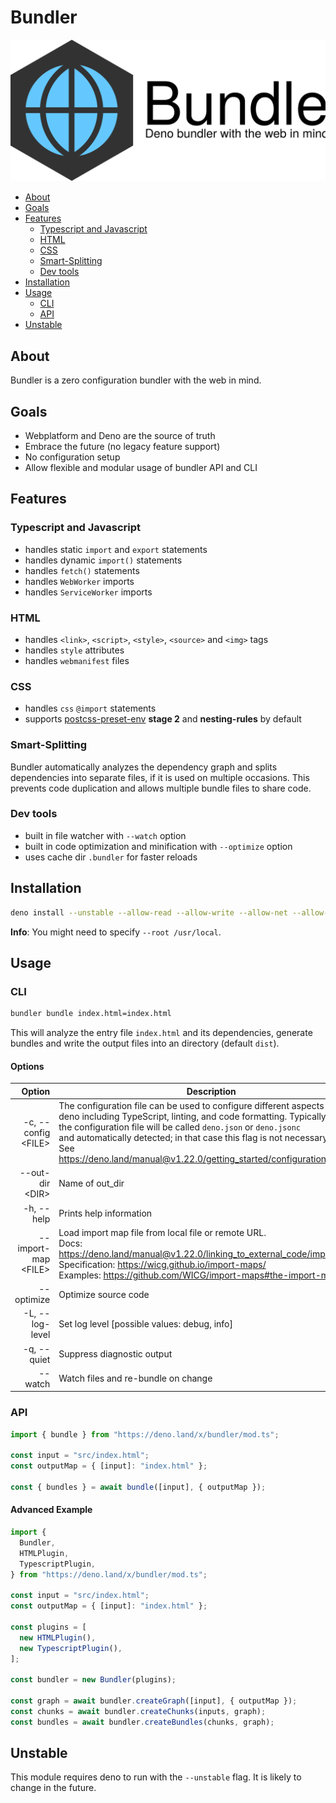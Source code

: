 # Bundler

![Bundler](./static/icon.svg)

- [About](#about)
- [Goals](#goals)
- [Features](#features)
  - [Typescript and Javascript](#typescript-and-javascript)
  - [HTML](#html)
  - [CSS](#css)
  - [Smart-Splitting](#smart-splitting)
  - [Dev tools](#dev-tools)
- [Installation](#installation)
- [Usage](#usage)
  - [CLI](#cli)
  - [API](#api)
- [Unstable](#unstable)

## About

Bundler is a zero configuration bundler with the web in mind.

## Goals

- Webplatform and Deno are the source of truth
- Embrace the future (no legacy feature support)
- No configuration setup
- Allow flexible and modular usage of bundler API and CLI

## Features

### Typescript and Javascript

- handles static `import` and `export` statements
- handles dynamic `import()` statements
- handles `fetch()` statements
- handles `WebWorker` imports
- handles `ServiceWorker` imports

### HTML

- handles `<link>`, `<script>`, `<style>`, `<source>` and `<img>` tags
- handles `style` attributes
- handles `webmanifest` files

### CSS

- handles `css` `@import` statements
- supports [postcss-preset-env](https://preset-env.cssdb.org) **stage 2** and
  **nesting-rules** by default

### Smart-Splitting

Bundler automatically analyzes the dependency graph and splits dependencies into
separate files, if it is used on multiple occasions. This prevents code
duplication and allows multiple bundle files to share code.

### Dev tools

- built in file watcher with `--watch` option
- built in code optimization and minification with `--optimize` option
- uses cache dir `.bundler` for faster reloads

## Installation

```sh
deno install --unstable --allow-read --allow-write --allow-net --allow-env --name bundler https://deno.land/x/bundler/cli.ts
```

**Info**: You might need to specify `--root /usr/local`.

## Usage

### CLI

```sh
bundler bundle index.html=index.html
```

This will analyze the entry file `index.html` and its dependencies, generate
bundles and write the output files into an directory (default `dist`).

#### Options <!-- omit in toc -->

|               Option | Description                                                                                                                                                                                                                                                                                                                                                           | Default |
| -------------------: | --------------------------------------------------------------------------------------------------------------------------------------------------------------------------------------------------------------------------------------------------------------------------------------------------------------------------------------------------------------------- | ------- |
| -c, --config \<FILE> | The configuration file can be used to configure different aspects of<br>deno including TypeScript, linting, and code formatting. Typically<br>the configuration file will be called `deno.json` or `deno.jsonc`<br>and automatically detected; in that case this flag is not necessary.<br>See<br>https://deno.land/manual@v1.22.0/getting_started/configuration_file | {}      |
|     --out-dir \<DIR> | Name of out_dir                                                                                                                                                                                                                                                                                                                                                       | "dist"  |
|           -h, --help | Prints help information                                                                                                                                                                                                                                                                                                                                               |         |
| --import-map \<FILE> | Load import map file from local file or remote URL.<br>Docs:<br>https://deno.land/manual@v1.22.0/linking_to_external_code/import_maps<br>Specification: https://wicg.github.io/import-maps/<br>Examples: https://github.com/WICG/import-maps#the-import-mapfile                                                                                                       | {}      |
|           --optimize | Optimize source code                                                                                                                                                                                                                                                                                                                                                  | false   |
|      -L, --log-level | Set log level [possible values: debug, info]                                                                                                                                                                                                                                                                                                                          | debug   |
|          -q, --quiet | Suppress diagnostic output                                                                                                                                                                                                                                                                                                                                            | false   |
|              --watch | Watch files and re-bundle on change                                                                                                                                                                                                                                                                                                                                   | false   |

### API

```ts
import { bundle } from "https://deno.land/x/bundler/mod.ts";

const input = "src/index.html";
const outputMap = { [input]: "index.html" };

const { bundles } = await bundle([input], { outputMap });
```

#### Advanced Example <!-- omit in toc -->

```ts
import {
  Bundler,
  HTMLPlugin,
  TypescriptPlugin,
} from "https://deno.land/x/bundler/mod.ts";

const input = "src/index.html";
const outputMap = { [input]: "index.html" };

const plugins = [
  new HTMLPlugin(),
  new TypescriptPlugin(),
];

const bundler = new Bundler(plugins);

const graph = await bundler.createGraph([input], { outputMap });
const chunks = await bundler.createChunks(inputs, graph);
const bundles = await bundler.createBundles(chunks, graph);
```

## Unstable

This module requires deno to run with the `--unstable` flag. It is likely to
change in the future.
